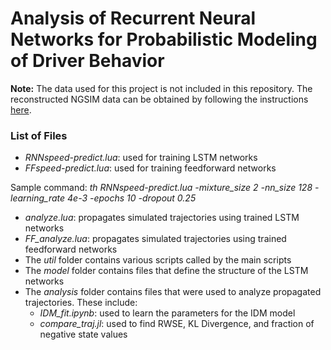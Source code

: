 # Analysis of Recurrent Neural Networks for Probabilistic Modeling of Driver Behavior #

**Note:** The data used for this project is not included in this repository.  The reconstructed NGSIM data can be obtained by following the instructions [here](http://multitude-project.eu/enhanced-ngsim.html).

### List of Files ###

* *RNNspeed-predict.lua*: used for training LSTM networks
* *FFspeed-predict.lua*: used for training feedforward networks

Sample command: 
*th RNNspeed-predict.lua -mixture_size 2 -nn_size 128 -learning_rate 4e-3 -epochs 10 -dropout 0.25*

* *analyze.lua*: propagates simulated trajectories using trained LSTM networks
* *FF_analyze.lua*: propagates simulated trajectories using trained feedforward networks
* The *util* folder contains various scripts called by the main scripts
* The *model* folder contains files that define the structure of the LSTM networks
* The *analysis* folder contains files that were used to analyze propagated trajectories.  These include:
    * *IDM_fit.ipynb*: used to learn the parameters for the IDM model
    * *compare_traj.jl*: used to find RWSE, KL Divergence, and fraction of negative state values
